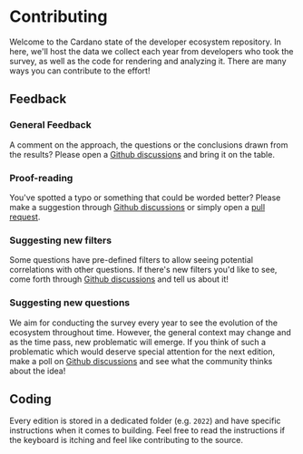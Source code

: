 # Contributing 

Welcome to the Cardano state of the developer ecosystem repository. In here, we'll host the data we collect each year from developers who took the survey, as well as the code for rendering and analyzing it. There are many ways you can contribute to the effort!

## Feedback

### General Feedback

A comment on the approach, the questions or the conclusions drawn from the results? Please open a [Github discussions][Feedback] and bring it on the table. 

### Proof-reading 

You've spotted a typo or something that could be worded better? Please make a suggestion through [Github discussions][Proof-reading] or simply open a [pull request](https://github.com/cardano-foundation/state-of-the-developer-ecosystem/pulls).

### Suggesting new filters

Some questions have pre-defined filters to allow seeing potential correlations with other questions. If there's new filters you'd like to see, come forth through [Github discussions][New filter] and tell us about it! 

### Suggesting new questions

We aim for conducting the survey every year to see the evolution of the ecosystem throughout time. However, the general context may change and as the time pass, new problematic will emerge. If you think of such a problematic which would deserve special attention for the next edition, make a poll on [Github discussions][New question] and see what the community thinks about the idea! 

## Coding 

Every edition is stored in a dedicated folder (e.g. `2022`) and have specific instructions when it comes to building. Feel free to read the instructions if the keyboard is itching and feel like contributing to the source. 

[Proof-reading]: https://github.com/cardano-foundation/state-of-the-developer-ecosystem/discussions/new?category=proof-reading-rewording
[New question]: https://github.com/cardano-foundation/state-of-the-developer-ecosystem/discussions/new?category=suggesting-questions
[New filter]: https://github.com/cardano-foundation/state-of-the-developer-ecosystem/discussions/new?category=about-filter
[Feedback]: https://github.com/cardano-foundation/state-of-the-developer-ecosystem/discussions/new?category=general-feedback
